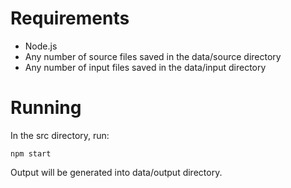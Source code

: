 # Requirements
- Node.js
- Any number of source files saved in the data/source directory
- Any number of input files saved in the data/input directory

# Running
In the src directory, run:
```
npm start
```

Output will be generated into data/output directory.